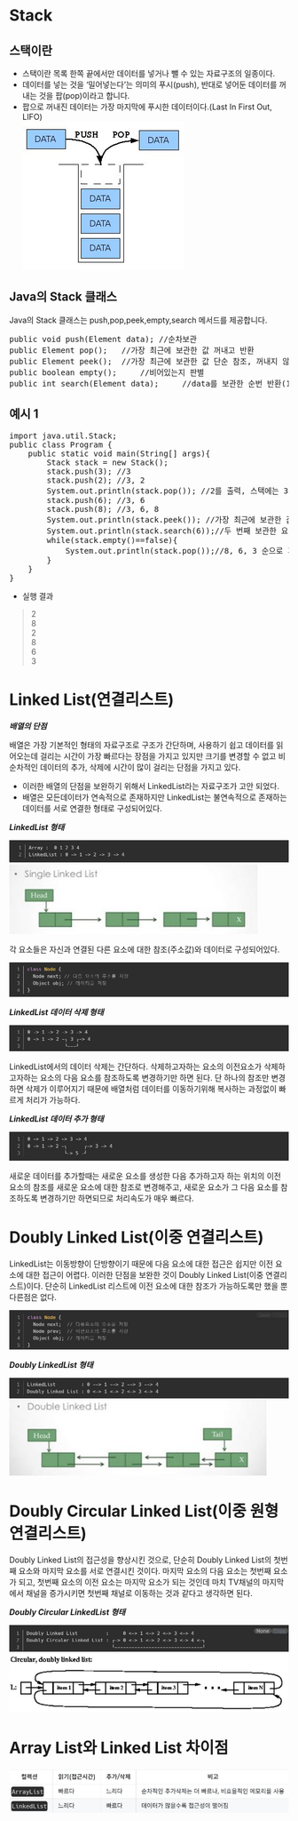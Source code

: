 Stack
====
스택이란
---
* 스택이란 목록 한쪽 끝에서만 데이터를 넣거나 뺄 수 있는 자료구조의 일종이다. 
* 데이터를 넣는 것을 ‘밀어넣는다’는 의미의 푸시(push), 반대로 넣어둔 데이터를 꺼내는 것을 팝(pop)이라고 합니다. 
* 팝으로 꺼내진 데이터는 가장 마지막에 푸시한 데이터이다.(Last In First Out, LIFO)  
![Alt text](./Stack_.jpg)

Java의 Stack 클래스
---
Java의 Stack 클래스는 push,pop,peek,empty,search 메서드를 제공합니다.
<pre>
public void push(Element data); //순차보관
public Element pop();   //가장 최근에 보관한 값 꺼내고 반환
public Element peek();  //가장 최근에 보관한 값 단순 참조, 꺼내지 않음
public boolean empty();     //비어있는지 판별
public int search(Element data);     //data를 보관한 순번 반환(1부터 시작)
</pre>

예시 1
----
<pre>
import java.util.Stack;
public class Program {
	public static void main(String[] args){
		Stack stack = new Stack();
		stack.push(3); //3
		stack.push(2); //3, 2
		System.out.println(stack.pop()); //2를 출력, 스택에는 3
		stack.push(6); //3, 6
		stack.push(8); //3, 6, 8
		System.out.println(stack.peek()); //가장 최근에 보관한 값은 8 
		System.out.println(stack.search(6));//두 번째 보관한 요소임
		while(stack.empty()==false){
			System.out.println(stack.pop());//8, 6, 3 순으로 꺼냄
		}
	}
}
</pre>
* 실행 결과
> 2       
8  
2  
8  
6  
3



Linked List(연결리스트)
====
***배열의 단점***

배열은 가장 기본적인 형태의 자료구조로 구조가 간단하며, 사용하기 쉽고 데이터를 읽어오는데 걸리는 시간이 가장 빠르다는 장점을 가지고 있지만 크기를 변경할 수 없고 비순차적인 데이터의 추가, 삭제에 시간이 많이 걸리는 단점을 가지고 있다.
* 이러한 배열의 단점을 보완하기 위해서 LinkedList라는 자료구조가 고안 되었다.
* 배열은 모든데이터가 연속적으로 존재하지만 LinkedList는 불연속적으로 존재하는 데이터를 서로 연결한 형태로 구성되어있다.

***LinkedList 형태***

![Alt text](./Link1.jpg)
![Alt text](./singleL.jpg)

각 요소들은 자신과 연결된 다른 요소에 대한 참조(주소값)와 데이터로 구성되어있다.

![Alt text](./Link2.jpg)

***LinkedList 데이터 삭제 형태***

![Alt text](./Link3.jpg)

LinkedList에서의 데이터 삭제는 간단하다. 삭제하고자하는 요소의 이전요소가 삭제하고자하는 요소의 다음 요소를 참조하도록 변경하기만 하면 된다. 단 하나의 참조만 변경하면 삭제가 이루어지기 때문에 배열처럼 데이터를 이동하기위해 복사하는 과정없이 빠르게 처리가 가능하다.

***LinkedList 데이터 추가 형태***

![Alt text](./Link4.jpg)

새로운 데이터를 추가할때는 새로운 요소를 생성한 다음 추가하고자 하는 위치의 이전 요소의 참조를 새로운 요소에 대한 참조로 변경해주고, 새로운 요소가 그 다음 요소를 참조하도록 변경하기만 하면되므로 처리속도가 매우 빠르다.

Doubly Linked List(이중 연결리스트)
====
LinkedList는 이동방향이 단방향이기 때문에 다음 요소에 대한 접근은 쉽지만 이전 요소에 대한 접근이 어렵다. 이러한 단점을 보완한 것이 Doubly Linked List(이중 연결리스트)이다. 단순히 LinkedList 리스트에 이전 요소에 대한 참조가 가능하도록만 했을 뿐 다른점은 없다. 

![Alt text](./DLink1.jpg)

***Doubly LinkedList 형태***

![Alt text](./DLink2.jpg)
![Alt text](./DoubleL.jpg)

Doubly Circular Linked List(이중 원형 연결리스트)
====
Doubly Linked List의 접근성을 향상시킨 것으로, 단순히 Doubly Linked List의 첫번째 요소와 마지막 요소를 서로 연결시킨 것이다. 마지막 요소의 다음 요소는 첫번째 요소가 되고, 첫번째 요소의 이전 요소는 마지막 요소가 되는 것인데 마치 TV채널의 마지막에서 채널을 증가시키면 첫번째 채널로 이동하는 것과 같다고 생각하면 된다.

***Doubly Circular LinkedList 형태***

![Alt text](./DCLink1.jpg)
![Alt text](./doubleCl.jpg)

Array List와 Linked List 차이점
====

![Alt text](./LinkversArray.jpg)
